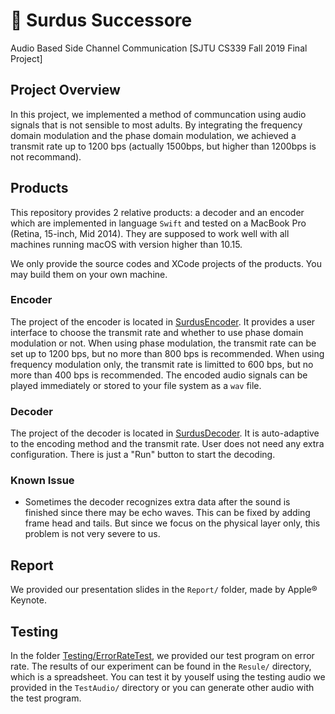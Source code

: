 # 🐲 Surdus Successore
Audio Based Side Channel Communication  [SJTU CS339 Fall 2019 Final Project]



## Project Overview

In this project, we implemented a method of communcation using audio signals that is not sensible to most adults. By integrating the frequency domain modulation and the phase domain modulation, we achieved a transmit rate up to 1200 bps (actually 1500bps, but higher than 1200bps is not recommand).



## Products

This repository provides 2 relative products: a decoder and an encoder which are implemented in language ``Swift`` and tested on a MacBook Pro (Retina, 15-inch, Mid 2014). They are supposed to work well with all machines running macOS with version higher than 10.15. 

We only provide the source codes and XCode projects of the products. You may build them on your own machine.



### Encoder

The project of the encoder is located in [SurdusEncoder](https://github.com/WunschUnreif/Surdus-Successore/tree/master/Products/SurdusEncoder). It provides a user interface to choose the transmit rate and whether to use phase domain modulation or not. When using phase modulation, the transmit rate can be set up to 1200 bps, but no more than 800 bps is recommended. When using frequency modulation only, the transmit rate is limitted to 600 bps, but no more than 400 bps is recommended. The encoded audio signals can be played immediately or stored to your file system as a ``wav`` file.



### Decoder

The project of the decoder is located in [SurdusDecoder](https://github.com/WunschUnreif/Surdus-Successore/tree/master/Products/SurdusDecoder). It is auto-adaptive to the encoding method and the transmit rate. User does not need any extra configuration. There is just a "Run" button to start the decoding.



### Known Issue

- Sometimes the decoder recognizes extra data after the sound is finished since there may be echo waves. This can be fixed by adding frame head and tails. But since we focus on the physical layer only, this problem is not very severe to us.



## Report

We provided our presentation slides in the `Report/` folder, made by Apple® Keynote.



## Testing

In the folder [Testing/ErrorRateTest](https://github.com/WunschUnreif/Surdus-Successore/tree/master/Testing/ErrorRateTest), we provided our test program on error rate. The results of our experiment can be found in the `Resule/` directory, which is a spreadsheet. You can test it by youself using the testing audio we provided in the `TestAudio/` directory or you can generate other audio with the test program.

